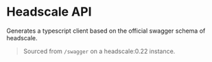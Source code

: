 # Headscale API

Generates a typescript client based on the official swagger schema of headscale.

> Sourced from `/swagger` on a headscale:0.22 instance.
